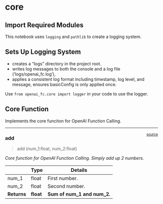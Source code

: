 # core


<!-- WARNING: THIS FILE WAS AUTOGENERATED! DO NOT EDIT! -->

## Import Required Modules

This notebook uses `logging` and `pathlib` to create a logging system.

## Sets Up Logging System

- creates a “logs” directory in the project root.
- writes log messages to both the console and a log file
  (‘logs/openai_fc.log’),
- applies a consistent log format including timestamp, log level, and
  message, ensures basicConfig is only applied once.

Use `from openai_fc.core import logger` in your code to use the logger.

## Core Function

Implements the core funciton for OpenAI Function Calling.

------------------------------------------------------------------------

<a
href="https://github.com/wantsomechips/openai-fc/blob/main/openai_fc/core.py#L33"
target="_blank" style="float:right; font-size:smaller">source</a>

### add

>  add (num_1:float, num_2:float)

*Core function for OpenAI Function Calling. Simply add up 2 numbers.*

<table>
<thead>
<tr>
<th></th>
<th><strong>Type</strong></th>
<th><strong>Details</strong></th>
</tr>
</thead>
<tbody>
<tr>
<td>num_1</td>
<td>float</td>
<td>First number.</td>
</tr>
<tr>
<td>num_2</td>
<td>float</td>
<td>Second number.</td>
</tr>
<tr>
<td><strong>Returns</strong></td>
<td><strong>float</strong></td>
<td><strong>Sum of num_1 and num_2.</strong></td>
</tr>
</tbody>
</table>
